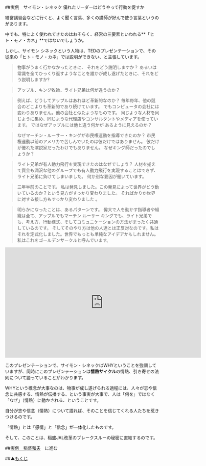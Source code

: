 ##実例　サイモン・シネック 優れたリーダーはどうやって行動を促すか

経営講習会などに行くと、よく聞く言葉、多くの講師が好んで使う言葉というのがあります。

中でも、特によく使われてきたのはおそらく、経営の三要素といわれる**「ヒト・モノ・カネ」**ではないでしょうか。

しかし、サイモン シネックという人物は、TEDのプレゼンテーションで、その従来の「ヒト・モノ・カネ」では説明ができない、と主張しています。

>物事がうまく行かなかったときに、
それをどう説明しますか？
>あるいは常識を全てひっくり返すようなことを誰かが成し遂げたときに、それをどう説明しますか?

>アップル、キング牧師、ライト兄弟は何が違うのか？

>例えば、どうしてアップルはあれほど革新的なのか？
毎年毎年、他の競合のどこよりも革新的であり続けています。
でもコンピュータの会社には変わりありません。他の会社と似たようなものです。
同じような人材を同じように集め、同じような代理店やコンサルタントやメディアを使っています。
ではなぜアップルには他と違う何かが あるように見えるのか？

>なぜマーチン・ルーサー・キングが市民権運動を指導できたのか？
市民権運動以前のアメリカで苦しんでいたのは彼だけではありません。
彼だけが優れた演説家だったわけでもありません。
なぜキング師だったのでしょうか？

>ライト兄弟が有人動力飛行を実現できたのはなぜでしょう？
人材を揃えて資金も潤沢な他のグループでも有人動力飛行を実現することはできず、ライト兄弟に負けてしまいました。
何か別な要因が働いています。

>三年半前のことです。 私は発見しました。この発見によって世界がどう動いているのか？という見方がすっかり変わりました。 
そればかりか世界に対する接し方もすっかり変わりました 。

>明らかになったことは、あるパターンです。
偉大で人を動かす指導者や組織は全て、アップルでもマーチン ルーサー キングでも、ライト兄弟でも、考え方、行動様式、そしてコミュニケーションの方法がまったく共通しているのです。 そしてそのやり方は他の人達とは正反対なのです。私はそれを定式化しました。世界でもっとも単純なアイデアかもしれません。私はこれをゴールデンサークルと呼んでいます。

<iframe src="http://embed.ted.com/talks/lang/ja/simon_sinek_how_great_leaders_inspire_action.html" width="640" height="360" frameborder="0" scrolling="no" webkitAllowFullScreen mozallowfullscreen allowFullScreen></iframe>

このプレゼンテーションで、サイモン・シネックはWHYということを強調していますが、同時にこのプレゼンテーションは**情熱サイクル**の情熱、引き寄せの法則について語っていることがわかります。

WHYという概念が大事なのは、物事が成し遂げられる過程には、人々が志や信念に共感する、情熱が伝播する、という事実が大事で、人は「何を」ではなく「なぜ」（情熱）に動かされる、ということです。

自分が志や信念（情熱）について語れば、そのことを信じてくれる人たちを惹きつけるのです。

「情熱」とは「感情」と「信念」が一体化したものです。

そして、このことは、稲盛JAL改革のブレークスルーの秘密に直結するのです。
 

##[実例　稲盛和夫](/contents/entry24/entry.html)　に進む

##▲[もくじ](/contents/a_index/entry.html)